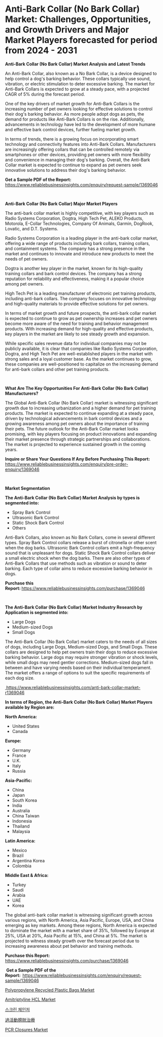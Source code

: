 <p><h1>Anti-Bark Collar (No Bark Collar) Market: Challenges, Opportunities, and Growth Drivers and Major Market Players forecasted for period from 2024 - 2031</h1></p><p><strong>Anti-Bark Collar (No Bark Collar) Market Analysis and Latest Trends</strong></p>
<p><p>An Anti-Bark Collar, also known as a No Bark Collar, is a device designed to help control a dog's barking behavior. These collars typically use sound, vibration, or electric stimulation to deter excessive barking. The market for Anti-Bark Collars is expected to grow at a steady pace, with a projected CAGR of 5% during the forecast period.</p><p>One of the key drivers of market growth for Anti-Bark Collars is the increasing number of pet owners looking for effective solutions to control their dog's barking behavior. As more people adopt dogs as pets, the demand for products like Anti-Bark Collars is on the rise. Additionally, advancements in technology have led to the development of more humane and effective bark control devices, further fueling market growth.</p><p>In terms of trends, there is a growing focus on incorporating smart technology and connectivity features into Anti-Bark Collars. Manufacturers are increasingly offering collars that can be controlled remotely via smartphones or other devices, providing pet owners with more flexibility and convenience in managing their dog's barking. Overall, the Anti-Bark Collar market is expected to continue to expand as pet owners seek innovative solutions to address their dog's barking behavior.</p></p>
<p><strong>Get a Sample PDF of the Report:&nbsp;</strong> <a href="https://www.reliablebusinessinsights.com/enquiry/request-sample/1369046">https://www.reliablebusinessinsights.com/enquiry/request-sample/1369046</a></p>
<p>&nbsp;</p>
<p><strong>Anti-Bark Collar (No Bark Collar) Major Market Players</strong></p>
<p><p>The anti-bark collar market is highly competitive, with key players such as Radio Systems Corporation, Dogtra, High Tech Pet, ALEKO Products, Motorola, E-Collar Technologies, Company Of Animals, Garmin, DogRook, Lovatic, and D.T. Systems. </p><p>Radio Systems Corporation is a leading player in the anti-bark collar market, offering a wide range of products including bark collars, training collars, and containment systems. The company has a strong presence in the market and continues to innovate and introduce new products to meet the needs of pet owners. </p><p>Dogtra is another key player in the market, known for its high-quality training collars and bark control devices. The company has a strong reputation for reliability and effectiveness, making it a popular choice among pet owners. </p><p>High Tech Pet is a leading manufacturer of electronic pet training products, including anti-bark collars. The company focuses on innovative technology and high-quality materials to provide effective solutions for pet owners. </p><p>In terms of market growth and future prospects, the anti-bark collar market is expected to continue to grow as pet ownership increases and pet owners become more aware of the need for training and behavior management products. With increasing demand for high-quality and effective products, key players in the market are likely to see steady growth and expansion. </p><p>While specific sales revenue data for individual companies may not be publicly available, it is clear that companies like Radio Systems Corporation, Dogtra, and High Tech Pet are well-established players in the market with strong sales and a loyal customer base. As the market continues to grow, these companies are well-positioned to capitalize on the increasing demand for anti-bark collars and other pet training products.</p></p>
<p>&nbsp;</p>
<p><strong>What Are The Key Opportunities For Anti-Bark Collar (No Bark Collar) Manufacturers?</strong></p>
<p><p>The Global Anti-Bark Collar (No Bark Collar) market is witnessing significant growth due to increasing urbanization and a higher demand for pet training products. The market is expected to continue expanding at a steady pace, driven by technological advancements in bark control devices and a growing awareness among pet owners about the importance of training their pets. The future outlook for the Anti-Bark Collar market looks promising, with key players focusing on product innovations and expanding their market presence through strategic partnerships and collaborations. The market is projected to experience sustained growth in the coming years.</p></p>
<p><strong>Inquire or Share Your Questions If Any Before Purchasing This Report:</strong> <a href="https://www.reliablebusinessinsights.com/enquiry/pre-order-enquiry/1369046">https://www.reliablebusinessinsights.com/enquiry/pre-order-enquiry/1369046</a></p>
<p>&nbsp;</p>
<p><strong>Market Segmentation</strong></p>
<p><strong>The Anti-Bark Collar (No Bark Collar) Market Analysis by types is segmented into:</strong></p>
<p><ul><li>Spray Bark Control</li><li>Ultrasonic Bark Control</li><li>Static Shock Bark Control</li><li>Others</li></ul></p>
<p><p>Anti-Bark Collars, also known as No Bark Collars, come in several different types. Spray Bark Control collars release a burst of citronella or other scent when the dog barks. Ultrasonic Bark Control collars emit a high-frequency sound that is unpleasant for dogs. Static Shock Bark Control collars deliver a small electric shock when the dog barks. There are also other types of Anti-Bark Collars that use methods such as vibration or sound to deter barking. Each type of collar aims to reduce excessive barking behavior in dogs.</p></p>
<p><strong>Purchase this Report:&nbsp;</strong><a href="https://www.reliablebusinessinsights.com/purchase/1369046">https://www.reliablebusinessinsights.com/purchase/1369046</a></p>
<p>&nbsp;</p>
<p><strong>The Anti-Bark Collar (No Bark Collar) Market Industry Research by Application is segmented into:</strong></p>
<p><ul><li>Large Dogs</li><li>Medium-sized Dogs</li><li>Small Dogs</li></ul></p>
<p><p>The Anti-Bark Collar (No Bark Collar) market caters to the needs of all sizes of dogs, including Large Dogs, Medium-sized Dogs, and Small Dogs. These collars are designed to help pet owners train their dogs to reduce excessive barking behavior. Large dogs may require stronger vibration or shock levels, while small dogs may need gentler corrections. Medium-sized dogs fall in between and have varying needs based on their individual temperament. The market offers a range of options to suit the specific requirements of each dog size.</p></p>
<p><a href="https://www.reliablebusinessinsights.com/anti-bark-collar-market-r1369046">&nbsp;https://www.reliablebusinessinsights.com/anti-bark-collar-market-r1369046</a></p>
<p><strong>In terms of Region, the Anti-Bark Collar (No Bark Collar) Market Players available by Region are:</strong></p>
<p>
    <p> <strong> North America: </strong>
        <ul>
            <li>United States</li>
            <li>Canada</li>
        </ul>
        </p> 
    <p> <strong> Europe: </strong>
        <ul>
            <li>Germany</li>
            <li>France</li>
            <li>U.K.</li>
            <li>Italy</li>
            <li>Russia</li>
        </ul>
        </p> 
    <p> <strong> Asia-Pacific: </strong>
        <ul>
            <li>China</li>
            <li>Japan</li>
            <li>South Korea</li>
            <li>India</li>
            <li>Australia</li>
            <li>China Taiwan</li>
            <li>Indonesia</li>
            <li>Thailand</li>
            <li>Malaysia</li>
        </ul>
        </p> 
    <p> <strong> Latin America: </strong>
        <ul>
            <li>Mexico</li>
            <li>Brazil</li>
            <li>Argentina Korea</li>
            <li>Colombia</li>
        </ul>
        </p> 
    <p> <strong> Middle East & Africa: </strong>
        <ul>
            <li>Turkey</li>
            <li>Saudi</li>
            <li>Arabia</li>
            <li>UAE</li>
            <li>Korea</li>
        </ul>
    </p>
    </p>
<p><p>The global anti-bark collar market is witnessing significant growth across various regions, with North America, Asia Pacific, Europe, USA, and China emerging as key markets. Among these regions, North America is expected to dominate the market with a market share of 35%, followed by Europe at 25%, USA at 20%, Asia Pacific at 15%, and China at 5%. The market is projected to witness steady growth over the forecast period due to increasing awareness about pet behavior and training methods.</p></p>
<p><strong>Purchase this Report: </strong><a href="https://www.reliablebusinessinsights.com/purchase/1369046">https://www.reliablebusinessinsights.com/purchase/1369046</a></p>
<p>&nbsp;<strong>Get a Sample PDF of the Report:&nbsp;&nbsp;</strong><a href="https://www.reliablebusinessinsights.com/enquiry/request-sample/1369046">https://www.reliablebusinessinsights.com/enquiry/request-sample/1369046</a></p>
<p><strong></strong></p>
<p><p><a href="https://github.com/cecuraprangm/Market-Research-Report-List-3/blob/main/polypropylene-recycled-plastic-bags-market.md">Polypropylene Recycled Plastic Bags Market</a></p><p><a href="https://www.linkedin.com/pulse/amitriptyline-hcl-market-size-growing-cagr-107-report-covers-uar9f?trackingId=cufLPpxD4%2BQpv8t8i6gspw%3D%3D">Amitriptyline HCL Market</a></p><p><a href="https://medium.com/@jordanilliamson678678_12326/%EC%8A%A4%ED%81%AC%EB%A6%B0-%EC%B2%B4%EC%9D%B8%EC%A0%80-%EC%8B%9C%EC%9E%A5-%EA%B7%9C%EB%AA%A8-cagr-%ED%8A%B8%EB%A0%8C%EB%93%9C-2024-2030-c477cf948548">스크린 체인저</a></p><p><a href="https://medium.com/@agnes.mcguire/%E9%81%8E%E6%B4%BB%E6%80%A7%E8%86%80%E8%83%B1%E6%B2%BB%E7%99%82%E5%B8%82%E5%A0%B4%E6%8F%90%E4%BE%9B%E5%B8%82%E5%A0%B4%E4%BB%BD%E9%A1%8D-%E5%B8%82%E5%A0%B4%E8%B6%A8%E5%8B%A2%E5%92%8C%E5%B8%82%E5%A0%B4%E5%A2%9E%E9%95%B7%E7%9A%84%E4%BF%A1%E6%81%AF-4e2e2ac1cc81">過活動膀胱治療</a></p><p><a href="https://github.com/ChiragRP21/Market-Research-Report-List-5/blob/main/pcr-closures-market.md">PCR Closures Market</a></p></p>